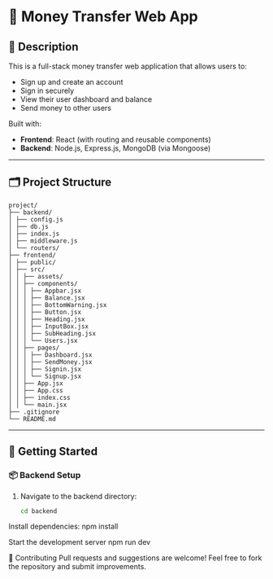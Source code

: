 
# 💸 Money Transfer Web App

## 📝 Description

This is a full-stack money transfer web application that allows users to:

- Sign up and create an account
- Sign in securely
- View their user dashboard and balance
- Send money to other users

Built with:

- **Frontend**: React (with routing and reusable components)
- **Backend**: Node.js, Express.js, MongoDB (via Mongoose)

---
## 🗂️ Project Structure
```
project/
├── backend/
│ ├── config.js
│ ├── db.js
│ ├── index.js
│ ├── middleware.js
│ └── routers/
├── frontend/
│ ├── public/
│ ├── src/
│ │ ├── assets/
│ │ ├── components/
│ │ │ ├── Appbar.jsx
│ │ │ ├── Balance.jsx
│ │ │ ├── BottomWarning.jsx
│ │ │ ├── Button.jsx
│ │ │ ├── Heading.jsx
│ │ │ ├── InputBox.jsx
│ │ │ ├── SubHeading.jsx
│ │ │ └── Users.jsx
│ │ ├── pages/
│ │ │ ├── Dashboard.jsx
│ │ │ ├── SendMoney.jsx
│ │ │ ├── Signin.jsx
│ │ │ └── Signup.jsx
│ │ ├── App.jsx
│ │ ├── App.css
│ │ ├── index.css
│ │ └── main.jsx
├── .gitignore
└── README.md
```

---

## 🚀 Getting Started

### 📦 Backend Setup

1. Navigate to the backend directory:

   ```bash
   cd backend
Install dependencies:
npm install

Start the development server
npm run dev

🤝 Contributing
Pull requests and suggestions are welcome!
Feel free to fork the repository and submit improvements.


